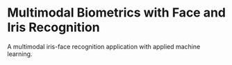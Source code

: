 # Multimodal Biometrics with Face and Iris Recognition
A multimodal iris-face recognition application with applied machine learning.
